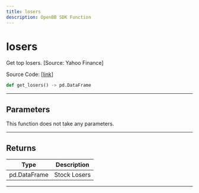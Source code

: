 ```yaml
---
title: losers
description: OpenBB SDK Function
---
```


# losers

Get top losers. [Source: Yahoo Finance]

Source Code: [[link](https://github.com/OpenBB-finance/OpenBBTerminal/tree/main/openbb_terminal/stocks/discovery/yahoofinance_model.py#L35)]

```python
def get_losers() -> pd.DataFrame
```

---

## Parameters

This function does not take any parameters.

---

## Returns

| Type | Description |
| ---- | ----------- |
| pd.DataFrame | Stock Losers |
---

